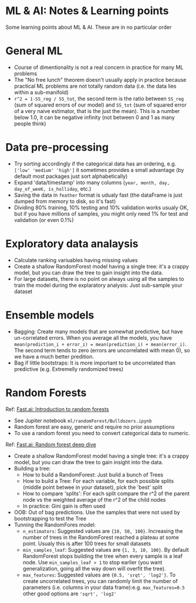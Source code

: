 
# ML & AI: Notes & Learning points

Some learning points about ML & AI.
These are in no particular order


# General ML

- Course of dimentionality is not a real concern in practice for many ML problems
- The "No free lunch" theorem doesn't usually apply in practice because practical ML problems are not totally random data (i.e. the data lies within a sub-manifold)
- `r^2 = 1-SS_reg / SS_tot`, the second term is the ratio between `SS_reg` (sum of squared errors of our model) and `SS_tot` (sum of squared error of a very naive estimator, that is the just the mean). This is a number below 1.0, it can be negative infinity (not between 0 and 1 as many people think)

# Data pre-processing

- Try sorting accordingly if the categorical data has an ordering, e.g. `['low' 'medium' 'high']` it sometimes provides a small advantage (by default most packages just sort alphabetically)
- Expand 'data/timestamp' into many columns (`year, month, day, day_of_weeK, is_holliday`, etc.)
- Saving the data in `feather` format is udualy fast (the dataFrame is just dumped from memory to disk, so it's fast)
- Dividing 80% training, 10% testing and 10% validation works usualy OK, but if you have millions of samples, you might only need 1% for test and validation (or even 0.1%)

# Exploratory data analaysis

- Calculate ranking variuables having missing values
- Create a shallow RandomForest model having a single tree: it's a crappy model, but you can draw the tree to gain insight into the data.
- For large datasets, there is no point on always using all the samples to train the model during the explaratory analysis: Just sub-sample your dataset

# Ensemble models
- Bagging: Create many models that are somewhat predictive, but have un-correlated errors. When you average all the models, you have `mean(prediction_i + error_i) = mean(prediction_i) + mean(error_i)`. The second term tends to zero (errors are uncorrelated with mean 0), so we have a much better predition.
- Bag if little bootstraps: It is more important to be uncorrelated than predictive (e.g. Extremelly randomized trees)


# Random Forests

Ref: [Fast.ai: Introduction to random forests](http://course18.fast.ai/lessonsml1/lesson1.html)
- See Jupiter notebook `ml/randomForest/Bulldozers.ipynb`
- Random forest are easy, generic and require no prior assumptions
- To use a random forest you need to convert categorical data to numeric.

Ref: [Fast.ai: Random forest deep dive](http://course18.fast.ai/lessonsml1/lesson2.html)
- Create a shallow RandomForest model having a single tree: it's a crappy model, but you can draw the tree to gain insight into the data.
- Building a tree:
  - How to build a RandomForest: Just build a bunch of Trees
  - How to build a Tree: For each variable, for each possible splits (middle point betwee in your dataset), pick the 'best' split
  - How to compare 'splits': For each split compare the r^2 of the parent node vs the weighted average of the r^2 of the child nodes
  - In practice: Gini gain is often used
- OOB: Out of bag predictions. Use the samples that were not used by bootstrapping to test the Tree
- Tunning the RandomFores model:
	- `n_estimators`: Suggested values are `{10, 50, 100}`. Increasing the number of trees in the RandomForest reached a plateau at some point. Usualy this is after 100 trees for small datasets
	- `min_samples_leaf`: Suggested values are `{1, 3, 10, 100}`. By default RandomForest stops building the tree when every sample is a leaf node. Use `min_samples_leaf > 1` to stop earlier (you want generalization, going all the way down will overfit the tree).
	- `max_features`: Suggested values are `{0.5, 'srqt', 'log2'}`. To create uncorrelated trees, you can randomly limit the number of parameters (i.e. columns in your data frame):e.g. `max_features=0.5` other good options are `'sqrt', 'log2'`


